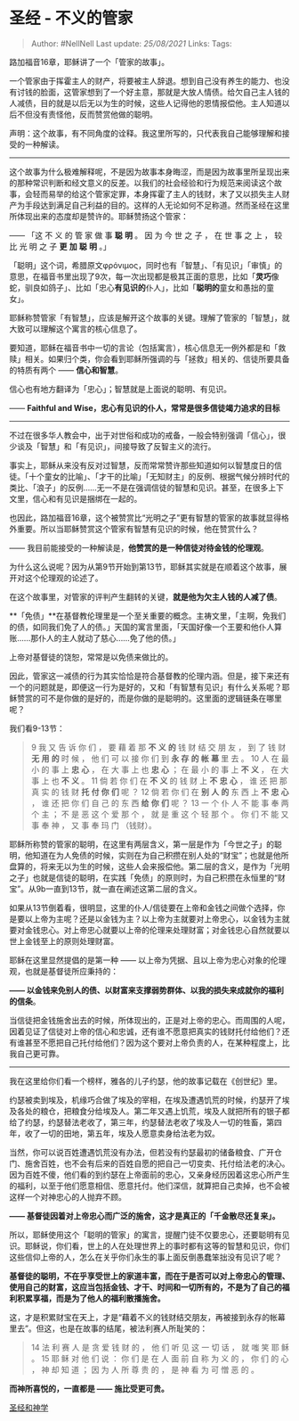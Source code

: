 # 圣经 - 不义的管家

> Author: #NellNell
Last update: *25/08/2021*
Links:
Tags:

路加福音16章，耶稣讲了一个「管家的故事」。

一个管家由于挥霍主人的财产，将要被主人辞退。想到自己没有养生的能力、也没有讨钱的脸面，这管家想到了一个好主意，那就是大放人情债。给欠自己主人钱的人减债，目的就是以后无以为生的时候，这些人记得他的恩情报偿他。主人知道以后不但没有责怪他，反而赞赏他做的聪明。

声明：这个故事，有不同角度的诠释。我这里所写的，只代表我自己能够理解和接受的一种解读。

---

这个故事为什么极难解释呢，不是因为故事本身晦涩，而是因为故事里所呈现出来的那种常识判断和经文意义的反差。以我们的社会经验和行为规范来阅读这个故事，会轻而易举的给这个管家定罪，本身挥霍了主人的钱财，末了又以损失主人财产为手段达到满足自己利益的目的。这样的人无论如何不足称道。然而圣经在这里所体现出来的态度却是赞许的。耶稣赞扬这个管家：

—— 「这 不 义 的 管 家 做 事 **聪** **明** 。 因 为 今 世 之 子 ， 在 世 事 之 上 ， 较 比 光 明 之 子 **更** **加** **聪** **明** 。」

「聪明」这个词，希腊原文φρόνιμος，同时也有「智慧」、「有见识」「审慎」的意思，在福音书里出现了9次，每一次出现都是极其正面的意思，比如「**灵巧**像蛇，驯良如鸽子」、比如「忠心**有见识的**仆人」，比如「**聪明的**童女和愚拙的童女」。

耶稣称赞管家「有智慧」，应该是解开这个故事的关键。理解了管家的「智慧」，就大致可以理解这个寓言的核心信息了。

要知道，耶稣在福音书中一切的言论（包括寓言），核心信息无一例外都是和「救赎」相关。如果归个类，你会看到耶稣所强调的与「拯救」相关的、信徒所要具备的特质有两个 —— **信心和智慧**。

信心也有地方翻译为「忠心」；智慧就是上面说的聪明、有见识。

—— **Faithful and Wise，忠心有见识的仆人，常常是很多信徒竭力追求的目标**

---

不过在很多华人教会中，出于对世俗和成功的戒备，一般会特别强调「信心」，很少谈及「智慧」和「有见识」，间接导致了反智主义的流行。

事实上，耶稣从来没有反对过智慧，反而常常赞许那些知道如何以智慧度日的信徒。「十个童女的比喻」、「才干的比喻」「无知财主」的反例、根据气候分辨时代的类比、「浪子」的反例……无一不是在强调信徒的智慧和见识。甚至，在很多上下文里，信心和有见识是捆绑在一起的。

也因此，路加福音16章，这个被赞赏比“光明之子”更有智慧的管家的故事就显得格外重要。所以当耶稣赞赏这个管家有智慧有见识的时候，他在赞赏什么？

—— 我目前能接受的一种解读是，**他赞赏的是一种信徒对待金钱的伦理观**。

为什么这么说呢？因为从第9节开始到第13节，耶稣其实就是在顺着这个故事，展开对这个伦理观的论述了。

在这个故事里，对管家的评判产生翻转的关键，**就是他为欠主人钱的人减了债**。

**「免债」**在基督教伦理里是一个至关重要的概念。主祷文里，「主啊，免我们的债，如同我们免了人的债。」天国的寓言里面，「天国好像一个王要和他仆人算账……那仆人的主人就动了慈心……免了他的债。」

上帝对基督徒的饶恕，常常是以免债来做比的。

因此，管家这一减债的行为其实恰恰是符合基督教的伦理内涵。但是，接下来还有一个的问题就是，即便这一行为是好的，又和「有智慧有见识」有什么关系呢？耶稣赞赏的可不是你做的是好的，而是你做的是聪明的。这里面的逻辑链条在哪里呢？

我们看9-13节：

> 9 我 又 告 诉 你 们 ， 要 藉 着 那 **不** **义** **的** 钱 财 结 交 朋 友 ， 到 了 钱 财 **无** **用** **的** 时 候 ， 他 们 可 以 接 你 们 到 **永** **存** **的** **帐** **幕** 里 去 。
> 10 人 在 最 小 的 事 上 **忠** **心** ， 在 大 事 上 也 **忠** **心** ； 在 最 小 的 事 上 **不** **义** ， 在 大 事 上 也 **不** **义** 。
> 11 倘 若 你 们 在 **不** **义** 的 钱 财 上 **不** **忠** **心** ， 谁 还 把 那 真 实 的 钱 财 **托** **付** **你** **们** 呢 ？
> 12 倘 若 你 们 在 **别** **人** **的** 东 西 上 **不** **忠** **心** ， 谁 还 把 你 们 自 己 的 东 西 **给** **你** **们** 呢 ？
> 13 一 个 仆 人 不 能 事 奉 两 个 主 ； 不 是 恶 这 个 爱 那 个 ， 就 是 重 这 个 轻 那 个 。 你 们 不 能 又 事 奉 神 ， 又 事 奉 玛 门 （钱财）。

耶稣所称赞的管家的聪明，在这里有两层含义，第一层是作为「今世之子」的聪明，他知道在为人免债的时候，实则在为自己积攒在别人处的“财宝”；也就是他所盘算的，将来无以为生的时候，这些人会来报偿他。第二层的含义，是作为「光明之子」也就是信徒的聪明，在实践「免债」的原则时，为自己积攒在永恒里的“财宝”。从9b一直到13节，就一直在阐述这第二层的含义。

如果从13节倒着看，很明显，这里的仆人/信徒要在上帝和金钱之间做个选择，你是要以上帝为主呢？还是以金钱为主？以上帝为主就要对上帝忠心，以金钱为主就要对金钱忠心。对上帝忠心就要以上帝的伦理来处理财富；对金钱忠心自然就要以世上金钱至上的原则处理财富。

耶稣在这里显然提倡的是第一种 —— 以上帝为凭据、且以上帝为忠心对象的伦理观，也就是基督徒所应秉持的：

**—— 以金钱来免别人的债、以财富来支撑弱势群体、以我的损失来成就你的福利的信条**。

当信徒把金钱施舍出去的时候，所体现出的，正是对上帝的忠心。而周围的人呢，因着见证了信徒对上帝的信心和忠诚，还有谁不愿意把真实的钱财托付给他们？还有谁甚至不愿把自己托付给他们？因为这个要对上帝负责的人，在某种程度上，比我自己更可靠。

---

我在这里给你们看一个榜样，雅各的儿子约瑟，他的故事记载在《创世纪》里。

约瑟被卖到埃及，机缘巧合做了埃及的宰相，在埃及遭遇饥荒的时候，约瑟开了埃及各处的粮仓，把粮食分给埃及人。第二年又遇上饥荒，埃及人就把所有的银子都给了约瑟，约瑟替法老收了，第三年，约瑟替法老收了埃及人一切的牲畜，第四年，收了一切的田地，第五年，埃及人愿意卖身给法老为奴。

当然，你可以说百姓遭遇饥荒没有办法，但若没有约瑟最初的储备粮食、广开仓门、施舍百姓，也不会有后来的百姓自愿的把自己一切变卖、托付给法老的决心。因为百姓不傻，他们看的到约瑟在上帝面前的忠心，又亲身经历因着这忠心所产生的福利，以至于他们愿意相信、愿意托付。他们深信，就算把自己卖掉，也不会被这样一个对神忠心的人抛弃不顾。

**—— 基督徒因着对上帝忠心而广泛的施舍，这才是真正的「千金散尽还复来」。**

所以，耶稣使用这个「聪明的管家」的寓言，提醒门徒不仅要忠心，还要聪明有见识。耶稣说，你们看，世上的人在处理世界上的事时都有这等的智慧和见识，你们这些信仰上帝的人，怎么在关乎你们永生的事上面反倒愚蠢笨拙没有见识了呢？

**基督徒的聪明，不在乎享受世上的家道丰富，而在于是否可以对上帝忠心的管理、使用自己的财富，这应当包括金钱、才干、时间和一切所有的，不是为了自己的福利积累享福，而是为了他人的福利散播施舍。**

这，才是积累财宝在天上，才是“藉着不义的钱财结交朋友，再被接到永存的帐幕里去”。但这，也是在故事的结尾，被法利赛人所耻笑的：

> 14 法 利 赛 人 是 贪 爱 钱 财 的 ， 他 们 听 见 这 一 切 话 ， 就 嗤 笑 耶 稣 。
> 15 耶 稣 对 他 们 说 ： 你 们 是 在 人 面 前 自 称 为 义 的 ， 你 们 的 心 ， 神 却 知 道 ； 因 为 人 所 尊 贵 的 ， 是 神 看 为 可 憎 恶 的 。

**而神所喜悦的，一直都是 —— 施比受更可贵。**

[圣经和神学](https://www.zhihu.com/collection/313814574)
